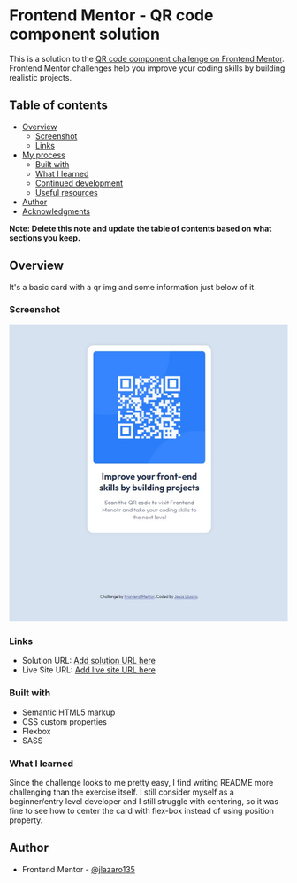 # Frontend Mentor - QR code component solution

This is a solution to the [QR code component challenge on Frontend Mentor](https://www.frontendmentor.io/challenges/qr-code-component-iux_sIO_H). Frontend Mentor challenges help you improve your coding skills by building realistic projects. 

## Table of contents

- [Overview](#overview)
  - [Screenshot](#screenshot)
  - [Links](#links)
- [My process](#my-process)
  - [Built with](#built-with)
  - [What I learned](#what-i-learned)
  - [Continued development](#continued-development)
  - [Useful resources](#useful-resources)
- [Author](#author)
- [Acknowledgments](#acknowledgments)

**Note: Delete this note and update the table of contents based on what sections you keep.**

## Overview
It's a basic card with a qr img and some information just below of it. 


### Screenshot

![](./screenshot.jpg)

### Links

- Solution URL: [Add solution URL here](https://your-solution-url.com)
- Live Site URL: [Add live site URL here](https://qr-project-frontendmento.netlify.app/)

### Built with

- Semantic HTML5 markup
- CSS custom properties
- Flexbox
- SASS

### What I learned

Since the challenge looks to me pretty easy, I find writing README more challenging than the exercise itself. I still consider myself as a beginner/entry level developer and I still struggle with centering, so it was fine to see how to center the card with flex-box instead of using position property.

## Author

- Frontend Mentor - [@jlazaro135](https://www.frontendmentor.io/profile/jlazaro135)

